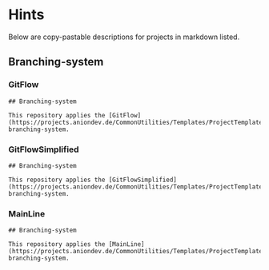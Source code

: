 # Hints

Below are copy-pastable descriptions for projects in markdown listed.

## Branching-system

### GitFlow

```
## Branching-system

This repository applies the [GitFlow](https://projects.aniondev.de/CommonUtilities/Templates/ProjectTemplates/-/blob/main/Templates/Conventions/BranchingSystem/GitFlow.md)-branching-system.
```

### GitFlowSimplified

```
## Branching-system

This repository applies the [GitFlowSimplified](https://projects.aniondev.de/CommonUtilities/Templates/ProjectTemplates/-/blob/main/Templates/Conventions/BranchingSystem/GitFlowSimplified.md)-branching-system.
```

### MainLine

```
## Branching-system

This repository applies the [MainLine](https://projects.aniondev.de/CommonUtilities/Templates/ProjectTemplates/-/blob/main/Templates/Conventions/BranchingSystem/MainLine.md)-branching-system.
```

